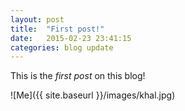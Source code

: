 ```yaml
---
layout: post
title:  "First post!"
date:   2015-02-23 23:41:15
categories: blog update
---
```

This is the _first_ *post* on this blog!

![Me]({{ site.baseurl }}/images/khal.jpg)

[facebook]: http://facebook.com